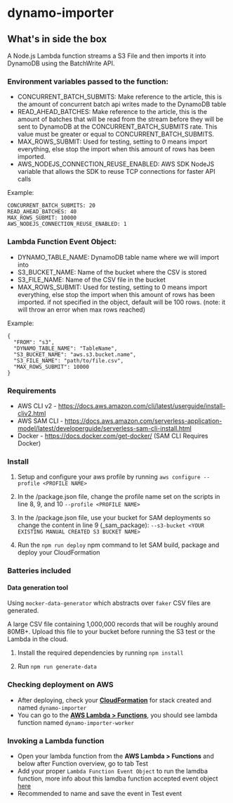 # dynamo-importer

## What's in side the box

A Node.js Lambda function streams a S3 File and then imports it into DynamoDB using the BatchWrite API.

### Environment variables passed to the function:

- CONCURRENT_BATCH_SUBMITS: Make reference to the article, this is the amount of concurrent batch api writes made to the DynamoDB table
- READ_AHEAD_BATCHES: Make reference to the article, this is the amount of batches that will be read from the stream before they will be sent to DynamoDB at the CONCURRENT_BATCH_SUBMITS rate. This value must be greater or equal to CONCURRENT_BATCH_SUBMITS.
- MAX_ROWS_SUBMIT: Used for testing, setting to 0 means import everything, else stop the import when this amount of rows has been imported.
- AWS_NODEJS_CONNECTION_REUSE_ENABLED: AWS SDK NodeJS variable that allows the SDK to reuse TCP connections for faster API calls

Example:

```
CONCURRENT_BATCH_SUBMITS: 20
READ_AHEAD_BATCHES: 40
MAX_ROWS_SUBMIT: 10000
AWS_NODEJS_CONNECTION_REUSE_ENABLED: 1
```

### Lambda Function Event Object:

- DYNAMO_TABLE_NAME: DynamoDB table name where we will import into
- S3_BUCKET_NAME: Name of the bucket where the CSV is stored
- S3_FILE_NAME: Name of the CSV file in the bucket
- MAX_ROWS_SUBMIT: Used for testing, setting to 0 means import everything, else stop the import when this amount of rows has been imported. if not specified in the object, default will be 100 rows. (note: it will throw an error when max rows reached)

Example:

```
{
  "FROM": "s3",
  "DYNAMO_TABLE_NAME": "TableName",
  "S3_BUCKET_NAME": "aws.s3.bucket.name",
  "S3_FILE_NAME": "path/to/file.csv",
  "MAX_ROWS_SUBMIT": 10000
}
```

### Requirements

- AWS CLI v2 - https://docs.aws.amazon.com/cli/latest/userguide/install-cliv2.html
- AWS SAM CLI - https://docs.aws.amazon.com/serverless-application-model/latest/developerguide/serverless-sam-cli-install.html
- Docker - https://docs.docker.com/get-docker/ (SAM CLI Requires Docker)

### Install

1. Setup and configure your aws profile by running `aws configure --profile <PROFILE NAME>`

2. In the /package.json file, change the profile name set on the scripts in line 8, 9, and 10 `--profile <PROFILE NAME>`

3. In the /package.json file, use your bucket for SAM deployments so change the content in line 9 (\_sam_package): `--s3-bucket <YOUR EXISTING MANUAL CREATED S3 BUCKET NAME>`

4. Run the `npm run deploy` npm command to let SAM build, package and deploy your CloudFormation

### Batteries included

#### Data generation tool

Using `mocker-data-generator` which abstracts over `faker` CSV files are generated.

A large CSV file containing 1,000,000 records that will be roughly around 80MB+. Upload this file to your bucket before running the S3 test or the Lambda in the cloud.

1. Install the required dependencies by running `npm install`

2. Run `npm run generate-data`

### Checking deployment on AWS

- After deploying, check your [**CloudFormation**](https://us-west-2.console.aws.amazon.com/cloudformation/home?region=us-west-2#/stacks) for stack created and named `dynamo-importer`
- You can go to the [**AWS Lambda > Functions**](https://us-west-2.console.aws.amazon.com/lambda/home?region=us-west-2#/functions), you should see lambda function named `dynamo-importer-worker`

### Invoking a Lambda function

- Open your lambda function from the **AWS Lambda > Functions** and below after Function overview, go to tab Test
- Add your proper `Lambda Function Event Object` to run the lamdba function, more info about this lamdba function accepted event object [here](#lambda-function-event-object)
- Recommended to name and save the event in Test event
